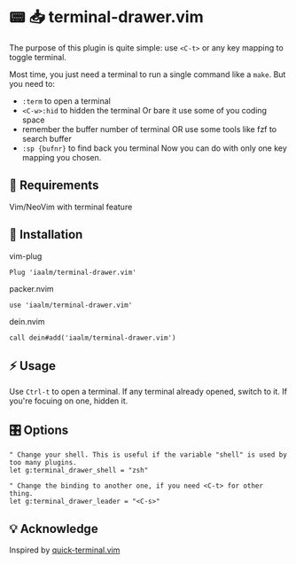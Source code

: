 # 📟 📥 terminal-drawer.vim
The purpose of this plugin is quite simple: use `<C-t>` or any key mapping to toggle terminal. 

Most time, you just need a terminal to run a single command like a `make`. But you need to:
- `:term` to open a terminal
- `<C-w>:hid` to hidden the terminal Or bare it use some of you coding space
- remember the buffer number of terminal OR use some tools like fzf to search buffer
- `:sp {bufnr}` to find back you terminal
Now you can do with only one key mapping you chosen.

## 🔌 Requirements

Vim/NeoVim with terminal feature

## 🚀 Installation

vim-plug
```
Plug 'iaalm/terminal-drawer.vim'
```

packer.nvim
```
use 'iaalm/terminal-drawer.vim'
```

dein.nvim
```
call dein#add('iaalm/terminal-drawer.vim')
```

## ⚡️ Usage

Use `Ctrl-t` to open a terminal. If any terminal already opened, switch to it. If you're focuing on one, hidden it.

## 🎛️ Options

```vim
" Change your shell. This is useful if the variable "shell" is used by too many plugins.
let g:terminal_drawer_shell = "zsh"

" Change the binding to another one, if you need <C-t> for other thing.
let g:terminal_drawer_leader = "<C-s>"
```

## 💡 Acknowledge

Inspired by [quick-terminal.vim](https://gist.github.com/shivamashtikar/16a4d7b83b743c9619e29b47a66138e0)
